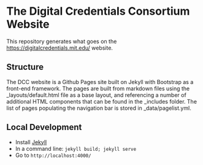 # The Digital Credentials Consortium Website

This repository generates what goes on the https://digitalcredentials.mit.edu/ website.

## Structure

The DCC website is a Github Pages site built on Jekyll with Bootstrap as a front-end framework. The pages are built from markdown files using the _layouts/default.html file as a base layout, and referencing a number of additional HTML components that can be found in the _includes folder. The list of pages populating the navigation bar is stored in _data/pagelist.yml.

## Local Development

* Install [Jekyll](https://jekyllrb.com/docs/installation/)
* In a command line: `jekyll build; jekyll serve`
* Go to `http://localhost:4000/`